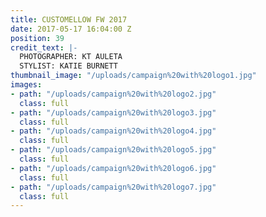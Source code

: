 ```yaml
---
title: CUSTOMELLOW FW 2017
date: 2017-05-17 16:04:00 Z
position: 39
credit_text: |-
  PHOTOGRAPHER: KT AULETA
  STYLIST: KATIE BURNETT
thumbnail_image: "/uploads/campaign%20with%20logo1.jpg"
images:
- path: "/uploads/campaign%20with%20logo2.jpg"
  class: full
- path: "/uploads/campaign%20with%20logo3.jpg"
  class: full
- path: "/uploads/campaign%20with%20logo4.jpg"
  class: full
- path: "/uploads/campaign%20with%20logo5.jpg"
  class: full
- path: "/uploads/campaign%20with%20logo6.jpg"
  class: full
- path: "/uploads/campaign%20with%20logo7.jpg"
  class: full
---
```


